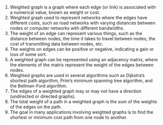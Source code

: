 

1. Weighted graph is a graph where each edge (or link) is associated with a numerical value, known as weight or cost.
2. Weighted graph used to represent networks where the edges have different costs, such as road networks with varying distances between nodes or computer networks with different bandwidths.
3. The weight of an edge can represent various things, such as the distance between nodes, the time it takes to travel between nodes, the cost of transmitting data between nodes, etc.
4. The weights on edges can be positive or negative, indicating a gain or loss of some sort.
5. A weighted graph can be represented using an adjacency matrix, where the elements of the matrix represent the weight of the edges between nodes.
6. Weighted graphs are used in several algorithms such as Dijkstra’s shortest path algorithm, Prim’s minimum spanning tree algorithm, and the Bellman-Ford algorithm.
7. The edges of a weighted graph may or may not have a direction (undirected or directed graphs).
8. The total weight of a path in a weighted graph is the sum of the weights of the edges on the path. 
9. The goal in many applications involving weighted graphs is to find the shortest or minimum cost path from one node to another.